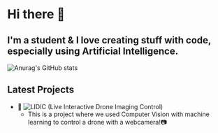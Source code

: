 # Hi there 👋
## I'm a student & I love creating stuff with code, especially using Artificial Intelligence.
![Anurag's GitHub stats](https://github-readme-stats.vercel.app/api?username=olavausland&show_icons=true&theme=radical)
<!--![LeetCode Stats](https://leetcard.jacoblin.cool/OlavAusland?theme=dark&font=Philosopher&ext=heatmap)
<!--
**OlavAusland/OlavAusland** is a ✨ _special_ ✨ repository because its `README.md` (this file) appears on your GitHub profile.

Here are some ideas to get you started:

- 🔭 I’m currently working on ...
- 🌱 I’m currently learning ...
- 👯 I’m looking to collaborate on ...
- 🤔 I’m looking for help with ...
- 💬 Ask me about ...
- 📫 How to reach me: ...
- 😄 Pronouns: ...
- ⚡ Fun fact: ...
-->

## Latest Projects
* 🧠 ![LIDIC (Live Interactive Drone Imaging Control)](https://github.com/OlavAusland/LIDIC/tree/production)
  * This is a project where we used Computer Vision with machine learning to control a drone with a webcamera!📷

